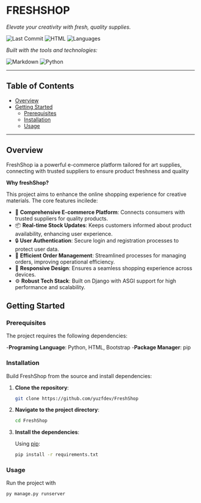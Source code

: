# **FRESHSHOP**

_Elevate your creativity with fresh, quality supplies._

![Last Commit](https://img.shields.io/badge/last%20commit-may-informational?style=flat)
![HTML](https://img.shields.io/badge/html-81.8%25-blue?style=flat)
![Languages](https://img.shields.io/badge/languages-2-blue?style=flat)

_Built with the tools and technologies:_

![Markdown](https://img.shields.io/badge/-Markdown-black?logo=markdown&logoColor=white)
![Python](https://img.shields.io/badge/-Python-3776AB?logo=python&logoColor=white)

---

## **Table of Contents**

- [Overview](#overview)
- [Getting Started](#getting-started)
  - [Prerequisites](#prerequisites)
  - [Installation](#installation)
  - [Usage](#usage)
---

## Overview

FreshShop ia a powerful e-commerce platform tailored for art supplies, connecting with trusted suppliers to ensure product freshness and quality

**Why freshShop?**

This project aims to enhance the online shopping experience for creative materials. The core features incilede:

- 🎨 **Comprehensive E-commerce Platform**: Connects consumers with trusted suppliers for quality products.
- 📦 **Real-time Stock Updates**: Keeps customers informed about product availability, enhancing user experience.
- 🔒 **User Authentication**: Secure login and registration processes to protect user data.
- 🛒 **Efficient Order Management**: Streamlined processes for managing orders, improving operational efficiency.
- 📱 **Responsive Design**: Ensures a seamless shopping experience across devices.
- ⚙️ **Robust Tech Stack**: Built on Django with ASGI support for high performance and scalability.


## Getting Started

### Prerequisites

The project requires the following dependencies:

-**Programing Language**: Python, HTML, Bootstrap
-**Package Manager**: pip

### Installation

Build FreshShop from the source and install dependencies:
1. **Clone the repository**:

    ```bash
    git clone https://github.com/yuzfdev/FreshShop
    ```

2. **Navigate to the project directory**:

    ```bash
    cd FreshShop
    ```

3. **Install the dependencies**:

    Using [pip](https://pip.pypa.io/en/stable/):

    ```bash
    pip install -r requirements.txt
    ```

### Usage

Run the project with

```bash
py manage.py runserver
```
